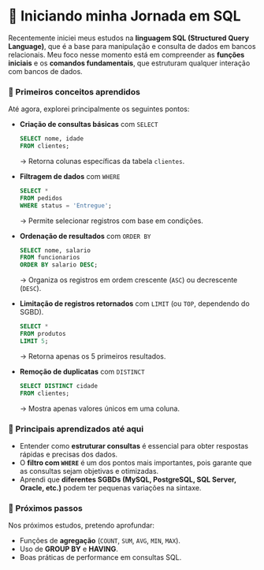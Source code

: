 
# 🚀 Iniciando minha Jornada em SQL

Recentemente iniciei meus estudos na **linguagem SQL (Structured Query Language)**, que é a base para manipulação e consulta de dados em bancos relacionais. Meu foco nesse momento está em compreender as **funções iniciais** e os **comandos fundamentais**, que estruturam qualquer interação com bancos de dados.

### 📌 Primeiros conceitos aprendidos

Até agora, explorei principalmente os seguintes pontos:

* **Criação de consultas básicas** com `SELECT`

  ```sql
  SELECT nome, idade 
  FROM clientes;
  ```

  → Retorna colunas específicas da tabela `clientes`.

* **Filtragem de dados** com `WHERE`

  ```sql
  SELECT * 
  FROM pedidos
  WHERE status = 'Entregue';
  ```

  → Permite selecionar registros com base em condições.

* **Ordenação de resultados** com `ORDER BY`

  ```sql
  SELECT nome, salario 
  FROM funcionarios
  ORDER BY salario DESC;
  ```

  → Organiza os registros em ordem crescente (`ASC`) ou decrescente (`DESC`).

* **Limitação de registros retornados** com `LIMIT` (ou `TOP`, dependendo do SGBD).

  ```sql
  SELECT * 
  FROM produtos
  LIMIT 5;
  ```

  → Retorna apenas os 5 primeiros resultados.

* **Remoção de duplicatas** com `DISTINCT`

  ```sql
  SELECT DISTINCT cidade 
  FROM clientes;
  ```

  → Mostra apenas valores únicos em uma coluna.

### 🔎 Principais aprendizados até aqui

* Entender como **estruturar consultas** é essencial para obter respostas rápidas e precisas dos dados.
* O **filtro com `WHERE`** é um dos pontos mais importantes, pois garante que as consultas sejam objetivas e otimizadas.
* Aprendi que **diferentes SGBDs (MySQL, PostgreSQL, SQL Server, Oracle, etc.)** podem ter pequenas variações na sintaxe.

### 🎯 Próximos passos

Nos próximos estudos, pretendo aprofundar:

* Funções de **agregação** (`COUNT`, `SUM`, `AVG`, `MIN`, `MAX`).
* Uso de **GROUP BY** e **HAVING**.
* Boas práticas de performance em consultas SQL.
